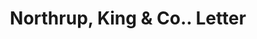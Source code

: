 ---
doi: 10.7916/D8MP6FF0
date_other: '1926'
date_other_textual: '1926'
form: correspondence
genre:
- Letters (correspondence)
name:
- Northrup, King & Co.
object_in_context_url: https://biggert.cul.columbia.edu/items/view/ave_biggert_01812
subject_hierarchical_geographic:
- Minneapolis, Minnesota, United States
subject_name:
- Northrup, King & Co.
title: Northrup, King & Co.. Letter
sort_title: Northrup, King & Co.. Letter
call_number: ave_biggert_01812
coordinates:
- 44.983333333333334,-93.26666666666667
pid: ave_biggert_01812
identifiers: ave_biggert_01812
thumbnail: https://derivativo-2.library.columbia.edu/iiif/2/ldpd:490868/full/!256,256/0/native.jpg
permalink: "/biggert/ave_biggert_01812/"
layout: iiif-image-page
---